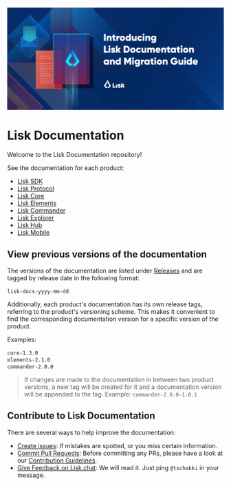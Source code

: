 ![Lisk Documentation](assets/lisk_docu_blog_banner.png)

# Lisk Documentation

Welcome to the Lisk Documentation repository!

See the documentation for each product:

- [Lisk SDK](https://github.com/LiskHQ/lisk-docs/blob/development/lisk-sdk/introduction.md)
- [Lisk Protocol](https://github.com/LiskHQ/lisk-docs/blob/master/lisk-protocol/introduction.md)
- [Lisk Core](https://github.com/LiskHQ/lisk-docs/blob/master/lisk-core/introduction.md)
- [Lisk Elements](https://github.com/LiskHQ/lisk-docs/blob/master/lisk-elements/introduction.md)
- [Lisk Commander](https://github.com/LiskHQ/lisk-docs/blob/master/lisk-commander/introduction.md)
- [Lisk Explorer](https://github.com/LiskHQ/lisk-docs/blob/master/lisk-explorer/introduction.md)
- [Lisk Hub](https://github.com/LiskHQ/lisk-docs/blob/master/lisk-hub/introduction.md)
- [Lisk Mobile](https://github.com/LiskHQ/lisk-docs/blob/master/lisk-mobile/intro.md)

## View previous versions of the documentation

The versions of the documentation are listed under [Releases](https://github.com/LiskHQ/lisk-docs/releases) and are tagged by release date in the following format:

```
lisk-docs-yyyy-mm-dd
```

Additionally, each product's documentation has its own release tags, referring to the product's versioning scheme.
This makes it convenient to find the corresponding documentation version for a specific version of the product.

Examples:

```
core-1.3.0
elements-2.1.0
commander-2.0.0
```

> If changes are made to the documentation in between two product versions, a new tag will be created for it and a documentation version will be appended to the tag.
> Example: `commander-2.0.0-1.0.1`

## Contribute to Lisk Documentation

There are several ways to help improve the documentation:

- [Create issues](https://github.com/LiskHQ/lisk-docs/issues): If mistakes are spotted, or you miss certain information.
- [Commit Pull Requests](https://github.com/LiskHQ/lisk-docs/pulls): Before committing any PRs, please have a look at our [Contribution Guidelines](CONTRIBUTING.md).
- [Give Feedback on Lisk.chat](https://lisk.chat/channel/network): We will read it. Just ping `@tschakki` in your message.
